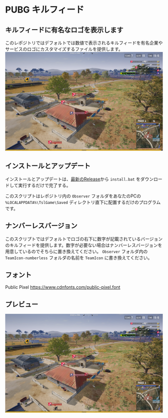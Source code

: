 # PUBG キルフィード
## キルフィードに有名なロゴを表示します
このレポジトリではデフォルトでは数値で表示されるキルフィードを有名企業やサービスのロゴにカスタマイズするファイルを提供します。
![Preview](preview/preview01.png)
## インストールとアップデート
インストールとアップデートは、[最新のRelease](https://github.com/JNDWI/pubg-killfeed/releases)から `install.bat` をダウンロードして実行するだけで完了する。


このスクリプトはレポジトリ内の `Observer` フォルダをあなたのPCの  `%LOCALAPPDATA%\TslGame\Saved` ディレクトリ直下に配置するだけのプログラムです。


## ナンバーレスバージョン
このスクリプトではデフォルトでロゴの右下に数字が記載されているバージョンのキルフィードを提供します。数字が必要ない場合はナンバーレスバージョンを用意しているのでそちらに置き換えてください。 `Observer` フォルダ内の `TeamIcon-numberless` フォルダの名前を `TeamIcon` に書き換えてください。

## フォント
Public Pixel https://www.cdnfonts.com/public-pixel.font

## プレビュー
![Preview](preview/preview01.png)